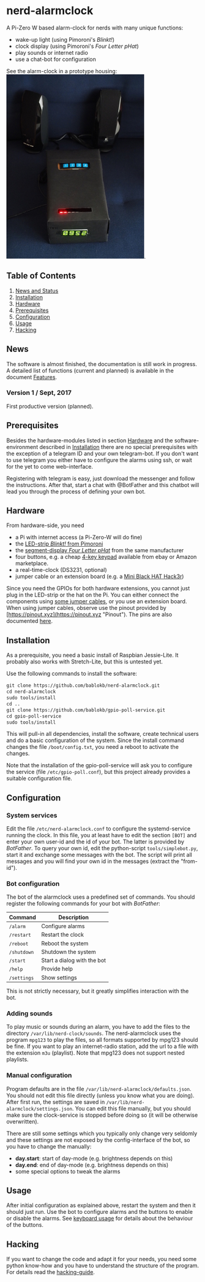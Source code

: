nerd-alarmclock
===============

A Pi-Zero W based alarm-clock for nerds with many unique functions:

 - wake-up light (using Pimoroni's *Blinkt!*)
 - clock display (using Pimoroni's *Four Letter pHat*)
 - play sounds or internet radio
 - use a chat-bot for configuration

See the alarm-clock in a prototype housing: ![](doc/prototype.jpg "Alarm-Clock in a prototype housing").

Table of Contents
-----------------

  1. [News and Status](#news "News")
  2. [Installation](#install "Installation")
  3. [Hardware](#hardware "Hardware")
  4. [Prerequisites](#prerequisites "Prerequisites")
  5. [Configuration](#configuration "Configuration")
  6. [Usage](#usage "Usage")
  7. [Hacking](#Hacking "Hacking")


News
----

The software is almost finished, the documentation is still work in progress.
A detailed list of functions (current and planned) is available in the
document [Features](doc/features.md "Features").

### Version 1 /  Sept, 2017 ###

First productive version (planned).


Prerequisites
-------------

Besides the hardware-modules listed in section [Hardware](#hardware "Hardware")
and the software-environment described in
[Installation](#install "Installation") there are no special prerequisites
with the exception of a telegram ID and your own telegram-bot.
If you don't want to use telegram you either have to configure the alarms
using ssh, or wait for the yet to come web-interface.

Registering with telegram is easy, just download the messenger and follow
the instructions. After that, start a chat with @BotFather and this chatbot
will lead you through the process of defining your own bot.


Hardware
--------

From hardware-side, you need

  - a Pi with internet access (a Pi-Zero-W will do fine)
  - the [LED-strip *Blinkt!* from Pimoroni](https://shop.pimoroni.com/products/blinkt "Blinkt!")
  - the [segment-display *Four Letter pHat*](https://shop.pimoroni.com/products/four-letter-phat "Four-Letter-pHat")
    from the same manufacturer
  - four buttons, e.g. a cheap [4-key keypad](doc/keypad.jpg) available
    from ebay or Amazon marketplace.
  - a real-time-clock (DS3231, optional)
  - jumper cable or an extension board
    (e.g. a [Mini Black HAT Hack3r](https://shop.pimoroni.com/products/mini-black-hat-hack3r "Extension board"))

Since you need the GPIOs for both hardware extensions, you cannot just
plug in the LED-strip or the hat on the Pi. You can either
connect the components using
[some jumper cables](doc/assembly.jpg "Assembly"), or you use an extension board.
When using jumper cables, observe use the pinout provided by
[https://pinout.xyz](https://pinout.xyz "Pinout"). The pins are also
documented [here](doc/pins.md "Pins").


Installation
------------

As a prerequisite, you need a basic install of Raspbian Jessie-Lite. It
probably also works with Stretch-Lite, but this is untested yet.

Use the following commands to install the software:

    git clone https://github.com/bablokb/nerd-alarmclock.git
    cd nerd-alarmclock
    sudo tools/install
    cd ..
    git clone https://github.com/bablokb/gpio-poll-service.git
    cd gpio-poll-service
    sudo tools/install

This will pull-in all dependencies, install the software, create technical
users and do a basic configuration of the system. Since the install command
changes the file `/boot/config.txt`, you need a reboot to activate the changes.

Note that the installation of the gpio-poll-service will ask you to configure
the service (file `/etc/gpio-poll.conf`), but this project already
provides a suitable configuration file.


Configuration
-------------

### System services ###

Edit the file `/etc/nerd-alarmclock.conf` to configure the systemd-service
running the clock. In this file, you at least have to edit the section
`[BOT]` and enter your own user-id and the id of your bot. The latter is
provided by *BotFather*. To query your own id, edit the python-script
`tools/simplebot.py`, start it and exchange some messages with the bot.
The script will print all messages and you will find your own id in the
messages (extract the "from-id").


### Bot configuration ###

The bot of the alarmclock uses a predefined set of commands. You should
register the following commands for your bot with *BotFather*:

| Command | Description |
| --- | --- |
| `/alarm` | Configure alarms |
| `/restart` | Restart the clock |
| `/reboot` | Reboot the system |
| `/shutdown` | Shutdown the system |
| `/start` | Start a dialog with the bot |
| `/help` | Provide help |
| `/settings` | Show settings |

This is not strictly necessary, but it greatly simplifies interaction with
the bot.


### Adding sounds ###

To play music or sounds during an alarm, you have to add the files
to the directory `/var/lib/nerd-clock/sounds`. The nerd-alarmclock uses
the program `mpg123` to play the files, so all formats supported by mpg123
should be fine. If you want to play an internet-radio station, add the url
to a file with the extension `m3u` (playlist). Note that mpg123 does not
support nested playlists.


### Manual configuration ###

Program defaults are in the file `/var/lib/nerd-alarmclock/defaults.json`.
You should not edit this file directly (unless you know what you are
doing). After first run, the settings are saved in
`/var/lib/nerd-alarmclock/settings.json`. You can edit this file
manually, but you should make sure the clock-service is stopped before
doing so (it will be otherwise overwritten).

There are still some settings which you typically only change very
seldomly and these settings are not exposed by the config-interface of the
bot, so you have to change the manually:

  - **day.start**: start of day-mode (e.g. brightness depends on this)
  - **day.end**:   end   of day-mode (e.g. brightness depends on this)
  - some special options to tweak the alarms


Usage
-----

After initial configuration as explained above, restart the system and then
it should just run. Use the bot to configure alarms and the buttons to
enable or disable the alarms. See [keyboard usage](doc/keyboard.md
"Keyboard Usage") for details about the behaviour of the buttons.


Hacking
-------

If you want to change the code and adapt it for your needs, you need some
python know-how and you have to understand the structure of the program.
For details read the [hacking-guide](doc/hacking.md "Hacking-Guide").
